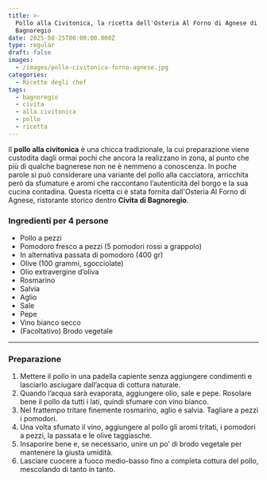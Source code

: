 ```yaml
---
title: >-
  Pollo alla Civitonica, la ricetta dell'Osteria Al Forno di Agnese di Civita di
  Bagnoregio 
date: 2025-08-25T00:00:00.000Z
type: regular
draft: false
images:
  - /images/pollo-civitonica-forno-agnese.jpg
categories:
  - Ricette degli chef
tags:
  - bagnoregio
  - civita
  - alla civitonica
  - pollo
  - ricetta
---
```


Il **pollo alla civitonica** è una chicca tradizionale, la cui preparazione viene custodita dagli ormai pochi che ancora la realizzano in zona, al punto che più di qualche bagnerese non ne è nemmeno a conoscenza. In poche parole si può considerare una variante del pollo alla cacciatora, arricchita però da sfumature e aromi che raccontano l’autenticità del borgo e la sua cucina contadina. Questa ricetta ci è stata fornita dall'Osteria Al Forno di Agnese, ristorante storico dentro **Civita di Bagnoregio**.

### Ingredienti per 4 persone

* Pollo a pezzi
* Pomodoro fresco a pezzi (5 pomodori rossi a grappolo)
* In alternativa passata di pomodoro (400 gr)
* Olive (100 grammi, sgocciolate)
* Olio extravergine d’oliva
* Rosmarino
* Salvia
* Aglio
* Sale
* Pepe
* Vino bianco secco
* (Facoltativo) Brodo vegetale

***

### Preparazione

1. Mettere il pollo in una padella capiente senza aggiungere condimenti e lasciarlo asciugare dall’acqua di cottura naturale.
2. Quando l’acqua sarà evaporata, aggiungere olio, sale e pepe. Rosolare bene il pollo da tutti i lati, quindi sfumare con vino bianco.
3. Nel frattempo tritare finemente rosmarino, aglio e salvia. Tagliare a pezzi i pomodori.
4. Una volta sfumato il vino, aggiungere al pollo gli aromi tritati, i pomodori a pezzi, la passata e le olive taggiasche.
5. Insaporire bene e, se necessario, unire un po’ di brodo vegetale per mantenere la giusta umidità.
6. Lasciare cuocere a fuoco medio-basso fino a completa cottura del pollo, mescolando di tanto in tanto.
